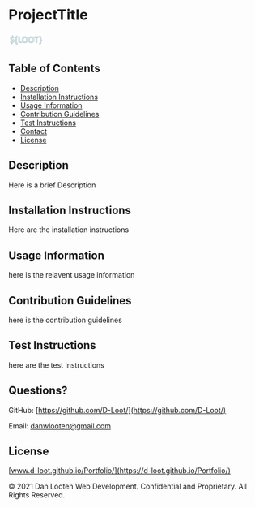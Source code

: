 # ProjectTitle

  ![Dan Looten Badge](./assets/lootBadge.PNG)

## Table of Contents
- [Description](#description)
- [Installation Instructions](#installation-instructions)
- [Usage Information](#usage-information)
- [Contribution Guidelines](#contribution-guidelines)
- [Test Instructions](#test-instructions)
- [Contact](#contact)
- [License](#license)

## Description

Here is a brief Description

## Installation Instructions

Here are the installation instructions

## Usage Information

here is the relavent usage information

## Contribution Guidelines

here is the contribution guidelines

## Test Instructions

here are the test instructions

## Questions?

GitHub: [https://github.com/D-Loot/](https://github.com/D-Loot/)

Email: [danwlooten@gmail.com](mailto:danwlooten@gmail.com)

## License

[www.d-loot.github.io/Portfolio/](https://d-loot.github.io/Portfolio/)

© 2021 Dan Looten Web Development. Confidential and Proprietary. All Rights Reserved.

